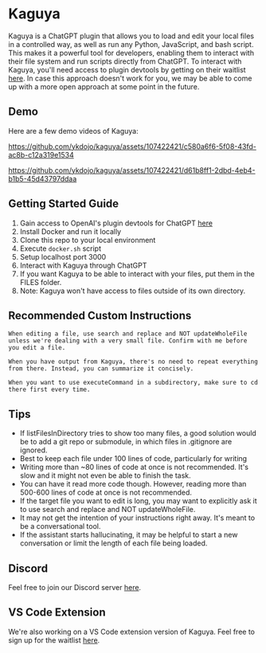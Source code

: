 # Kaguya

Kaguya is a ChatGPT plugin that allows you to load and edit your local files in a controlled way, as well as run any Python, JavaScript, and bash script. This makes it a powerful tool for developers, enabling them to interact with their file system and run scripts directly from ChatGPT. To interact with Kaguya, you'll need access to plugin devtools by getting on their waitlist [here](https://openai.com/waitlist/plugins). In case this approach doesn't work for you, we may be able to come up with a more open approach at some point in the future.

## Demo

Here are a few demo videos of Kaguya: 

https://github.com/ykdojo/kaguya/assets/107422421/c580a6f6-5f08-43fd-ac8b-c12a319e1534

https://github.com/ykdojo/kaguya/assets/107422421/d61b8ff1-2dbd-4eb4-b1b5-45d43797ddaa

## Getting Started Guide

1. Gain access to OpenAI's plugin devtools for ChatGPT [here](https://openai.com/waitlist/plugins)
1. Install Docker and run it locally
1. Clone this repo to your local environment
1. Execute ```docker.sh``` script
1. Setup localhost port 3000
1. Interact with Kaguya through ChatGPT
1. If you want Kaguya to be able to interact with your files, put them in the FILES folder.
1. Note: Kaguya won't have access to files outside of its own directory.

## Recommended Custom Instructions 

```
When editing a file, use search and replace and NOT updateWholeFile unless we're dealing with a very small file. Confirm with me before you edit a file.

When you have output from Kaguya, there's no need to repeat everything from there. Instead, you can summarize it concisely.

When you want to use executeCommand in a subdirectory, make sure to cd there first every time.
```

## Tips

- If listFilesInDirectory tries to show too many files, a good solution would be to add a git repo or submodule, in which files in .gitignore are ignored.
- Best to keep each file under 100 lines of code, particularly for writing
- Writing more than ~80 lines of code at once is not recommended. It's slow and it might not even be able to finish the task.
- You can have it read more code though. However, reading more than 500-600 lines of code at once is not recommended.
- If the target file you want to edit is long, you may want to explicitly ask it to use search and replace and NOT updateWholeFile.
- It may not get the intention of your instructions right away. It's meant to be a conversational tool.
- If the assistant starts hallucinating, it may be helpful to start a new conversation or limit the length of each file being loaded.

## Discord

Feel free to join our Discord server [here](https://discord.com/invite/nNtVfKddDD).

## VS Code Extension

We're also working on a VS Code extension version of Kaguya. Feel free to sign up for the waitlist [here](http://kaguya.ai/).
